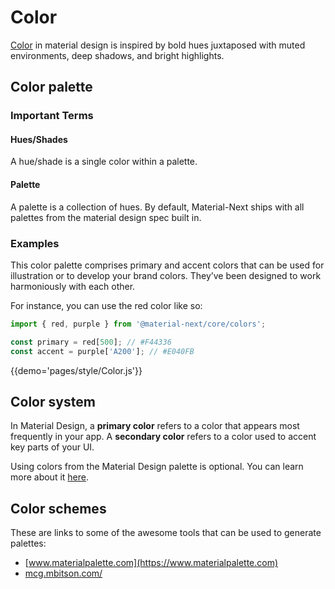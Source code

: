 # Color

[Color](https://material.io/guidelines/style/color.html) in material design is inspired by bold hues juxtaposed with muted environments, deep shadows, and bright highlights.

## Color palette

### Important Terms

#### Hues/Shades

A hue/shade is a single color within a palette.

#### Palette

A palette is a collection of hues. By default, Material-Next ships with all palettes from the material design spec built in.

### Examples

This color palette comprises primary and accent colors that can be used for illustration or to develop your brand colors.
They’ve been designed to work harmoniously with each other.

For instance, you can use the red color like so:
```js
import { red, purple } from '@material-next/core/colors';

const primary = red[500]; // #F44336
const accent = purple['A200']; // #E040FB
```

{{demo='pages/style/Color.js'}}

## Color system

In Material Design, a **primary color** refers to a color that appears most frequently in your app. A **secondary color** refers to a color used to accent key parts of your UI.

Using colors from the Material Design palette is optional.
You can learn more about it [here](https://material.io/guidelines/style/color.html#color-color-system).

## Color schemes

These are links to some of the awesome tools that can be used to generate palettes:

- [www.materialpalette.com](https://www.materialpalette.com)
- [mcg.mbitson.com/](http://mcg.mbitson.com/)

